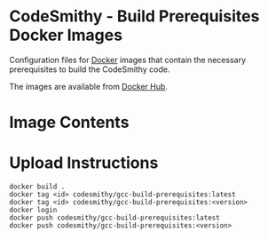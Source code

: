 # CodeSmithy - Build Prerequisites Docker Images

Configuration files for [Docker](https://www.docker.com/) images that contain the necessary prerequisites to
build the CodeSmithy code.

The images are available from [Docker Hub](https://hub.docker.com/r/codesmithy/gcc-build-prerequisites).

# Image Contents

# Upload Instructions

```
docker build .
docker tag <id> codesmithy/gcc-build-prerequisites:latest
docker tag <id> codesmithy/gcc-build-prerequisites:<version>
docker login
docker push codesmithy/gcc-build-prerequisites:latest
docker push codesmithy/gcc-build-prerequisites:<version>
```
